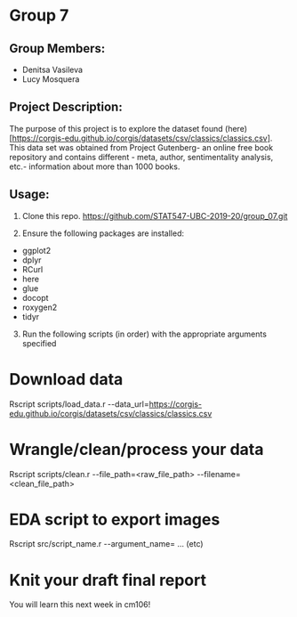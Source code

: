 # Group 7

## Group Members:
  * Denitsa Vasileva
  * Lucy Mosquera
  
## Project Description:

The purpose of this project is to explore the dataset found (here) [https://corgis-edu.github.io/corgis/datasets/csv/classics/classics.csv]. 
This data set was obtained from Project Gutenberg- an online free book repository
and contains different - meta, author, sentimentality analysis, etc.- information 
about more than 1000 books.

## Usage:

1. Clone this repo. https://github.com/STAT547-UBC-2019-20/group_07.git

2. Ensure the following packages are installed:

  - ggplot2
  - dplyr
  - RCurl
  - here
  - glue
  - docopt
  - roxygen2
  - tidyr

3. Run the following scripts (in order) with the appropriate arguments specified

  # Download data
  Rscript scripts/load_data.r --data_url=<https://corgis-edu.github.io/corgis/datasets/csv/classics/classics.csv>
  
  # Wrangle/clean/process your data 
  Rscript scripts/clean.r --file_path=<raw_file_path> --filename=<clean_file_path>
  
  # EDA script to export images
  Rscript src/script_name.r --argument_name=<argument> ... (etc)
  
  # Knit your draft final report
 You will learn this next week in cm106!